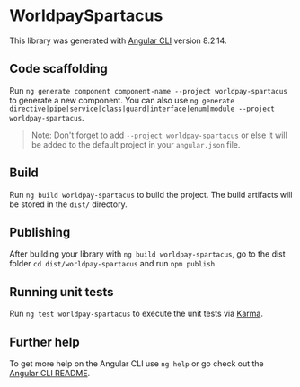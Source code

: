 # WorldpaySpartacus

This library was generated with [Angular CLI](https://github.com/angular/angular-cli) version 8.2.14.

## Code scaffolding

Run `ng generate component component-name --project worldpay-spartacus` to generate a new component. You can also use `ng generate directive|pipe|service|class|guard|interface|enum|module --project worldpay-spartacus`.
> Note: Don't forget to add `--project worldpay-spartacus` or else it will be added to the default project in your `angular.json` file. 

## Build

Run `ng build worldpay-spartacus` to build the project. The build artifacts will be stored in the `dist/` directory.

## Publishing

After building your library with `ng build worldpay-spartacus`, go to the dist folder `cd dist/worldpay-spartacus` and run `npm publish`.

## Running unit tests

Run `ng test worldpay-spartacus` to execute the unit tests via [Karma](https://karma-runner.github.io).

## Further help

To get more help on the Angular CLI use `ng help` or go check out the [Angular CLI README](https://github.com/angular/angular-cli/blob/master/README.md).

